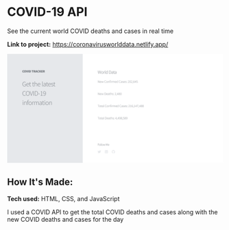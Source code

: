 # COVID-19 API
See the current world COVID deaths and cases in real time

**Link to project:** https://coronavirusworlddata.netlify.app/

![A website tracking covid data](CovidTracker.png)

## How It's Made:

**Tech used:** HTML, CSS, and JavaScript

I used a COVID API to get the total COVID deaths and cases along with the new COVID deaths and cases for the day

<!-- ## Optimizations
*(optional)*

You don't have to include this section but interviewers *love* that you can not only deliver a final product that looks great but also functions efficiently. Did you write something then refactor it later and the result was 5x faster than the original implementation? Did you cache your assets? Things that you write in this section are **GREAT** to bring up in interviews and you can use this section as reference when studying for technical interviews!

## Lessons Learned:

No matter what your experience level, being an engineer means continuously learning. Every time you build something you always have those *whoa this is awesome* or *fuck yeah I did it!* moments. This is where you should share those moments! Recruiters and interviewers love to see that you're self-aware and passionate about growing. -->

